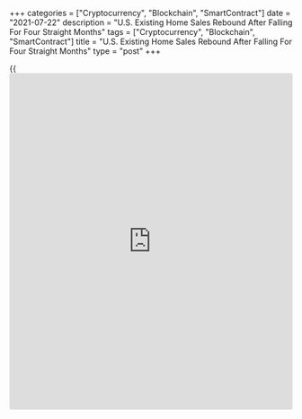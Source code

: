 +++
categories = ["Cryptocurrency", "Blockchain", "SmartContract"]
date = "2021-07-22"
description = "U.S. Existing Home Sales Rebound After Falling For Four Straight Months"
tags = ["Cryptocurrency", "Blockchain", "SmartContract"]
title = "U.S. Existing Home Sales Rebound After Falling For Four Straight Months"
type = "post"
+++

{{<iframe id="large-banner" src="https://www.bounty.group/#slide=26.0" width="100%" height="600" scrolling="no" style="border: 0px solid rgb(216, 221, 230); border-radius: 3px;">}}

Reflecting a modest improvement in supply, the National Association of
Realtors released a report on Thursday showing existing home sales
rebounded in the month of June following four straight monthly declines.

NAR said existing home sales jumped by 1.4 percent to an annual rate of
5.86 million in June after slumping by 1.2 percent to a revised rate of
5.78 million in May.

Economists had expected existing home sales to surge up by 1.7 percent
to a rate of 5.90 million from the 5.80 million originally reported for
the previous month.

With the monthly increase, existing home sales rebounded after falling
to their lowest level in eleven months in May.

"Supply has modestly improved in recent months due to more housing
starts and existing homeowners listing their homes, all of which has
resulted in an uptick in sales," said NAR chief economist Lawrence Yun.
"Home sales continue to run at a pace above the rate seen before the
pandemic."

The annual rate of existing home sales in June was up by 22.9 percent
from a rate of 4.77 million in the same month a year ago.

The rebound in June came as existing home sales in the Northeast and
Midwest spiked by 2.8 percent and 3.1 percent, respectively.

Existing home sales in the west also jumped by 1.7 percent during the
month, while existing home sales in the South were unchanged.

The report also said total housing inventory at the end of June amounted
to 1.25 million units, up 3.3 percent from 1.21 million unites at the
end of May but down 18.8 percent from 1.54 million units a year ago.

The unsolved inventory represents 2.6 months of supply at the current
sales pace compared to 2.5 months of supply in May and 3.9 months of
supply in June of 2020.

NAR also said the median existing home price for all housing types was
$363,300 in June, up 3.7 percent from $350,400 in May and up 23.4
percent $294,400 a year ago.

"At a broad level, home prices are in no danger of a decline due to
tight inventory conditions, but I do expect prices to appreciate at a
slower pace by the end of the year," Yun said.

He added, "Ideally, the costs for a home would rise roughly in line with
income growth, which is likely to happen in 2022 as more listings and
new construction become available."

The report also said single-family home sales jumped 1.4 percent to a
rate of 5.14 million in June, while existing condominium and co-op sales
also surged by 1.4 percent to a rate of 720,000.

Next Monday, the Commerce Department is scheduled to release its report
on new home sales in the month of June.

For comments and feedback [contact](https://www.playgroundfx.com/contact/): editorial@rtt[news](https://www.letsplayfx.com/blog/forex-news-website/).com

[Economic News][1]

 **What parts of the world are seeing the best (and worst) economic
performances lately? Click[here][2] to check out our [Econ Scorecard][2]
and find out! See up-to-the-moment [ranking](https://www.playgroundfx.com/blog/crypto-exchange-ranking/)s for the best and worst
performers in [GDP][2], [unemployment rate][3], [inflation][4] and much
more.**

   1. www.rtt[news](https://www.letsplayfx.com/blog/forex-news-website/).com/Content/EconomicNews.aspx
   2. www.rtt[news](https://www.letsplayfx.com/blog/forex-news-website/).com/economic-scorecard/world-rank/GDP/highest-performance.aspx
   3. www.rtt[news](https://www.letsplayfx.com/blog/forex-news-website/).com/economic-scorecard/world-rank/unemployment-rate/lowest-performance.aspx
   4. www.rtt[news](https://www.letsplayfx.com/blog/forex-news-website/).com/economic-scorecard/world-rank/CPI/highest-performance.aspx